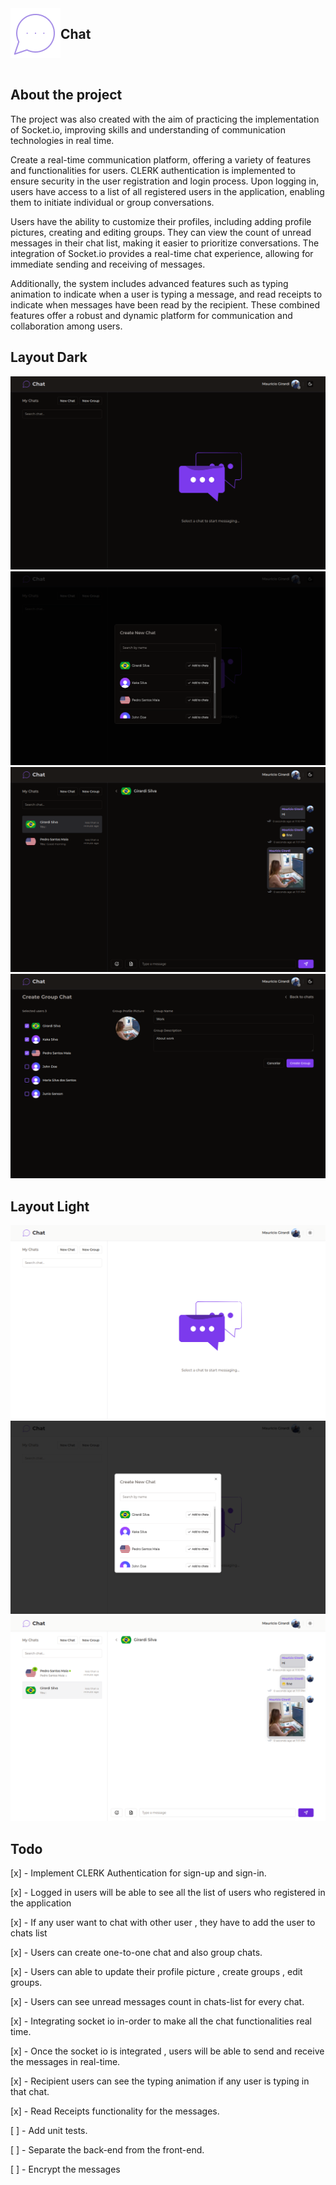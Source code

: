 <div style="display:flex; ">
  <img src=".github/images/icon.png"/>
  <h2>Chat</h2>
</div>
</br>

## About the project

The project was also created with the aim of practicing the implementation of Socket.io, improving skills and understanding of communication technologies in real time.

Create a real-time communication platform, offering a variety of features and functionalities for users. CLERK authentication is implemented to ensure security in the user registration and login process. Upon logging in, users have access to a list of all registered users in the application, enabling them to initiate individual or group conversations.

Users have the ability to customize their profiles, including adding profile pictures, creating and editing groups. They can view the count of unread messages in their chat list, making it easier to prioritize conversations. The integration of Socket.io provides a real-time chat experience, allowing for immediate sending and receiving of messages.

Additionally, the system includes advanced features such as typing animation to indicate when a user is typing a message, and read receipts to indicate when messages have been read by the recipient. These combined features offer a robust and dynamic platform for communication and collaboration among users.

## Layout Dark

![alt text](.github/images/image.png)
![alt text](.github/images/image-3.png)
![alt text](.github/images/image-4.png)
![alt text](.github/images/image-6.png)

## Layout Light

![alt text](.github/images/image-1.png)
![alt text](.github/images/image-2.png)
![alt text](.github/images/image-5.png)

## Todo

[x] - Implement CLERK Authentication for sign-up and sign-in.

[x] - Logged in users will be able to see all the list of users who registered in the application

[x] - If any user want to chat with other user , they have to add the user to chats list

[x] - Users can create one-to-one chat and also group chats.

[x] - Users can able to update their profile picture , create groups , edit groups.

[x] - Users can see unread messages count in chats-list for every chat.

[x] - Integrating socket io in-order to make all the chat functionalities real time.

[x] - Once the socket io is integrated , users will be able to send and receive the messages in real-time.

[x] - Recipient users can see the typing animation if any user is typing in that chat.

[x] - Read Receipts functionality for the messages.

[ ] - Add unit tests.

[ ] - Separate the back-end from the front-end.

[ ] - Encrypt the messages
